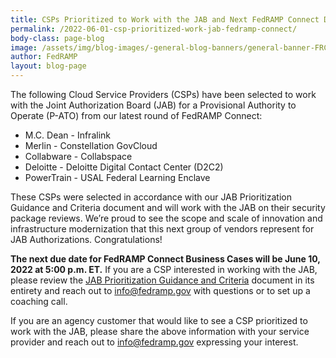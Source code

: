 ```yaml
---
title: CSPs Prioritized to Work with the JAB and Next FedRAMP Connect Due Date
permalink: /2022-06-01-csp-prioritized-work-jab-fedramp-connect/
body-class: page-blog
image: /assets/img/blog-images/-general-blog-banners/general-banner-FRConnect.png
author: FedRAMP
layout: blog-page
---
```


The following Cloud Service Providers (CSPs) have been selected to work with the Joint Authorization Board (JAB) for a Provisional Authority to Operate (P-ATO) from our latest round of FedRAMP Connect:  
- M.C. Dean - Infralink
- Merlin - Constellation GovCloud
- Collabware - Collabspace
- Deloitte - Deloitte Digital Contact Center (D2C2)
- PowerTrain - USAL Federal Learning Enclave

These CSPs were selected in accordance with our JAB Prioritization Guidance and Criteria document and will work with the JAB on their security package reviews. We’re proud to see the scope and scale of innovation and infrastructure modernization that this next group of vendors represent for JAB Authorizations. Congratulations!

**The next due date for FedRAMP Connect Business Cases will be June 10, 2022 at 5:00 p.m. ET.** If you are a CSP interested in working with the JAB, please review the <a href="https://www.fedramp.gov/assets/resources/documents/CSP_JAB_P-ATO_Prioritization_Criteria_and_Guidance.pdf" target="_blank" rel="noopener noreferrer">JAB Prioritization Guidance and Criteria</a> document in its entirety and reach out to <a href="mailto:info@fedramp.gov">info@fedramp.gov</a> with questions or to set up a coaching call.

If you are an agency customer that would like to see a CSP prioritized to work with the JAB, please share the above information with your service provider and reach out to <a href="mailto:info@fedramp.gov">info@fedramp.gov</a> expressing your interest.

